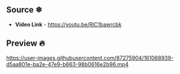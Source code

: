 ## Source ❄
- **Video Link** - https://youtu.be/RlC1bawrcbk

## Preview 🔥

https://user-images.githubusercontent.com/87275904/161068939-d5aa801e-ba2e-47e9-b663-98b0616e2b96.mp4

